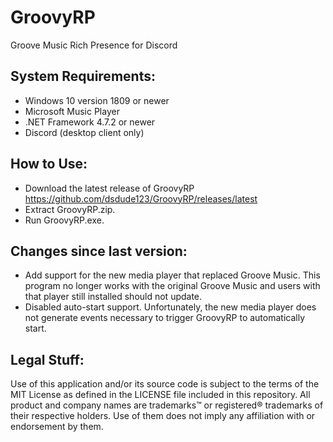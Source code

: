 # GroovyRP
Groove Music Rich Presence for Discord
## System Requirements:

* Windows 10 version 1809 or newer
* Microsoft Music Player
* .NET Framework 4.7.2 or newer
* Discord (desktop client only)
## How to Use:

* Download the latest release of GroovyRP https://github.com/dsdude123/GroovyRP/releases/latest
* Extract GroovyRP.zip.
* Run GroovyRP.exe.

## Changes since last version:

* Add support for the new media player that replaced Groove Music. This program no longer works with the original Groove Music and users with that player still installed should not update. 
* Disabled auto-start support. Unfortunately, the new media player does not generate events necessary to trigger GroovyRP to automatically start.

## Legal Stuff:
Use of this application and/or its source code is subject to the terms of the MIT License as defined in the LICENSE file included in this repository. All product and company names are trademarks™ or registered® trademarks of their respective holders. Use of them does not imply any affiliation with or endorsement by them. 
